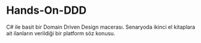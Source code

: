 # Hands-On-DDD

C# ile basit bir Domain Driven Design macerası. Senaryoda ikinci el kitaplara ait ilanların verildiği bir platform söz konusu.

